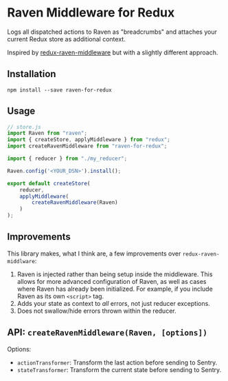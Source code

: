 # Raven Middleware for Redux

Logs all dispatched actions to Raven as "breadcrumbs" and attaches your current
Redux store as additional context.

Inspired by
[redux-raven-middleware](https://github.com/ngokevin/redux-raven-middleware)
but with a slightly different approach.

## Installation

    npm install --save raven-for-redux

## Usage

```JavaScript
// store.js
import Raven from "raven";
import { createStore, applyMiddleware } from "redux";
import createRavenMiddleware from "raven-for-redux";

import { reducer } from "./my_reducer";

Raven.config('<YOUR_DSN>').install();

export default createStore(
    reducer,
    applyMiddleware(
        createRavenMiddleware(Raven)
    )
);
```

## Improvements

This library makes, what I think are, a few improvements over
`redux-raven-middlware`:

1. Raven is injected rather than being setup inside the middleware. This allows
   for more advanced configuration of Raven, as well as cases where Raven has
   already been initialized. For example, if you include Raven as its own
   `<script>` tag.
2. Adds your state as context to _all_ errors, not just reducer exceptions.
3. Does not swallow/hide errors thrown within the reducer.

## API: `createRavenMiddleware(Raven, [options])`

Options:

* `actionTransformer`: Transform the last action before sending to Sentry.
* `stateTransformer`: Transform the current state before sending to Sentry.
